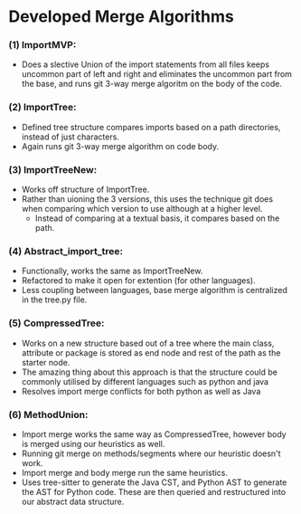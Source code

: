 # Developed Merge Algorithms


### (1) ImportMVP: 
* Does a slective Union of the import statements from all files keeps uncommon part of left and right and eliminates the uncommon part from the base, and runs git 3-way merge algoritm on the body of the code.

### (2) ImportTree:
* Defined tree structure compares imports based on a path directories, instead of just characters.
* Again runs git 3-way merge algorithm on code body.

### (3) ImportTreeNew:
* Works off structure of ImportTree.
* Rather than uioning the 3 versions, this uses the technique git does when comparing which version to use although at a higher level. 
    * Instead of comparing at a textual basis, it compares based on the path. 

### (4) Abstract_import_tree:
* Functionally, works the same as ImportTreeNew.
* Refactored to make it open for extention (for other languages).
* Less coupling between languages, base merge algorithm is centralized in the tree.py file. 


### (5) CompressedTree:
* Works on a new structure based out of a tree where the main class, attribute or package is stored as end node and rest of the path as the starter node.
* The amazing thing about this approach is that the structure could be commonly utilised by different languages such as python and java
* Resolves import merge conflicts for both python as well as Java

### (6) MethodUnion:
* Import merge works the same way as CompressedTree, however body is merged using our heuristics as well.
* Running git merge on methods/segments where our heuristic doesn't work. 
* Import merge and body merge run the same heuristics. 
* Uses tree-sitter to generate the Java CST, and Python AST to generate the AST for Python code. These are then queried and restructured into our abstract data structure.


